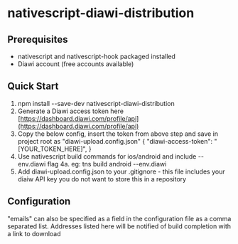 # nativescript-diawi-distribution

## Prerequisites

- nativescript and nativescript-hook packaged installed
- Diawi account (free accounts available)

## Quick Start

1.  npm install --save-dev nativescript-diawi-distribution
2.  Generate a Diawi access token here [https://dashboard.diawi.com/profile/api](https://dashboard.diawi.com/profile/api)
3.  Copy the below config, insert the token from above step and save in project root as "diawi-upload.config.json"
    {
    "diawi-access-token": "[YOUR_TOKEN_HERE]",
    }
4.  Use nativescript build commands for ios/android and include --env.diawi flag
    4a. eg: tns build android --env.diawi
5.  Add diawi-upload.config.json to your .gitignore - this file includes your diaiw API key you do not want to store this in a repository

## Configuration

"emails" can also be specified as a field in the configuration file as a comma separated list. Addresses listed here will be notified of build completion with a link to download
